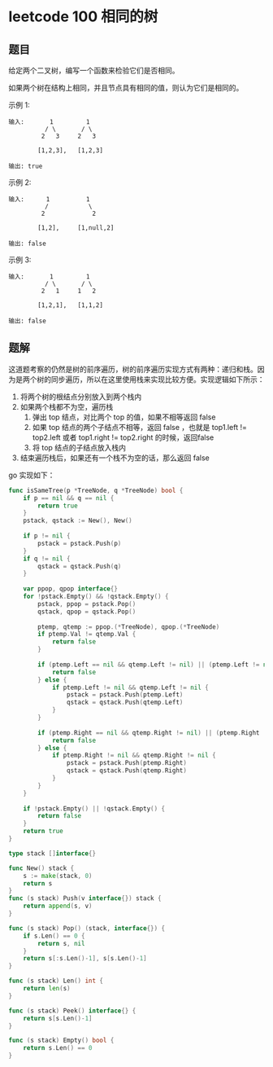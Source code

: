 # leetcode 100 相同的树

## 题目

给定两个二叉树，编写一个函数来检验它们是否相同。

如果两个树在结构上相同，并且节点具有相同的值，则认为它们是相同的。

示例 1:

```text
输入:       1         1
          / \       / \
         2   3     2   3

        [1,2,3],   [1,2,3]

输出: true
```

示例 2:

```text
输入:      1          1
          /           \
         2             2

        [1,2],     [1,null,2]

输出: false
```

示例 3:

```text
输入:       1         1
          / \       / \
         2   1     1   2

        [1,2,1],   [1,1,2]

输出: false
```

## 题解

这道题考察的仍然是树的前序遍历，树的前序遍历实现方式有两种：递归和栈。因为是两个树的同步遍历，所以在这里使用栈来实现比较方便。实现逻辑如下所示：

1. 将两个树的根结点分别放入到两个栈内
2. 如果两个栈都不为空，遍历栈
    1. 弹出 top 结点，对比两个 top 的值，如果不相等返回 false
    2. 如果 top 结点的两个子结点不相等，返回 false ，也就是 top1.left != top2.left 或者 top1.right != top2.right 的时候，返回false
    3. 将 top 结点的子结点放入栈内
3. 结束遍历栈后，如果还有一个栈不为空的话，那么返回 false

go 实现如下：
```go
func isSameTree(p *TreeNode, q *TreeNode) bool {
    if p == nil && q == nil {
        return true
    }
    pstack, qstack := New(), New()
    
    if p != nil {
        pstack = pstack.Push(p)
    }
    if q != nil {
        qstack = qstack.Push(q)
    }
    
    var ppop, qpop interface{}
    for !pstack.Empty() && !qstack.Empty() {
        pstack, ppop = pstack.Pop()
        qstack, qpop = qstack.Pop()
    
        ptemp, qtemp := ppop.(*TreeNode), qpop.(*TreeNode)
        if ptemp.Val != qtemp.Val {
            return false
        }
    
        if (ptemp.Left == nil && qtemp.Left != nil) || (ptemp.Left != nil && qtemp.Left == nil) {
            return false
        } else {
            if ptemp.Left != nil && qtemp.Left != nil {
                pstack = pstack.Push(ptemp.Left)
                qstack = qstack.Push(qtemp.Left)
            }
        }
    
        if (ptemp.Right == nil && qtemp.Right != nil) || (ptemp.Right != nil && qtemp.Right == nil) {
            return false
        } else {
            if ptemp.Right != nil && qtemp.Right != nil {
                pstack = pstack.Push(ptemp.Right)
                qstack = qstack.Push(qtemp.Right)
            }
        }
    }
    
    if !pstack.Empty() || !qstack.Empty() {
        return false
    }
    return true
}

type stack []interface{}

func New() stack {
    s := make(stack, 0)
    return s
}
func (s stack) Push(v interface{}) stack {
    return append(s, v)
}

func (s stack) Pop() (stack, interface{}) {
    if s.Len() == 0 {
        return s, nil
    }
    return s[:s.Len()-1], s[s.Len()-1]
}

func (s stack) Len() int {
    return len(s)
}

func (s stack) Peek() interface{} {
    return s[s.Len()-1]
}

func (s stack) Empty() bool {
    return s.Len() == 0
}
```